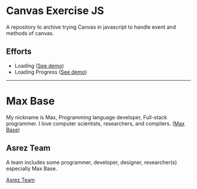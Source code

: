 # Canvas Exercise JS

A repository to archive trying Canvas in javascript to handle event and methods of canvas.

## Efforts

- Loading ([See demo](https://basemax.github.io/ExerciseCanvasJS/loading.html))
- Loading Progress ([See demo](https://basemax.github.io/ExerciseCanvasJS/loading-progress.html))

---------

# Max Base

My nickname is Max, Programming language developer, Full-stack programmer. I love computer scientists, researchers, and compilers. ([Max Base](https://maxbase.org/))

## Asrez Team

A team includes some programmer, developer, designer, researcher(s) especially Max Base.

[Asrez Team](https://www.asrez.com/)
